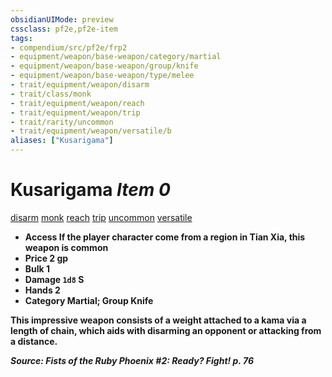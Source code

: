 ```yaml
---
obsidianUIMode: preview
cssclass: pf2e,pf2e-item
tags:
- compendium/src/pf2e/frp2
- equipment/weapon/base-weapon/category/martial
- equipment/weapon/base-weapon/group/knife
- equipment/weapon/base-weapon/type/melee 
- trait/equipment/weapon/disarm
- trait/class/monk
- trait/equipment/weapon/reach
- trait/equipment/weapon/trip
- trait/rarity/uncommon
- trait/equipment/weapon/versatile/b
aliases: ["Kusarigama"]
---
```

# Kusarigama *Item 0*  
[disarm](rules/traits/disarm.md)  [monk](rules/traits/monk.md)  [reach](reach.md)  [trip](rules/traits/trip.md)  [uncommon](uncommon.md)  [versatile <b>](versatile.md)  

- **Access** If the player character come from a region in Tian Xia, this weapon is common
- **Price** 2 gp
- **Bulk** 1
- **Damage** `1d8` S
- **Hands** 2
- **Category** Martial; **Group** Knife 

This impressive weapon consists of a weight attached to a kama via a length of chain, which aids with disarming an opponent or attacking from a distance.

*Source: Fists of the Ruby Phoenix #2: Ready? Fight! p. 76*
